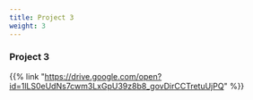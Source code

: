```yaml
---
title: Project 3
weight: 3
---
```


### Project 3

{{% link "https://drive.google.com/open?id=1lLS0eUdNs7cwm3LxGpU39z8b8_govDirCCTretuUjPQ" %}}
